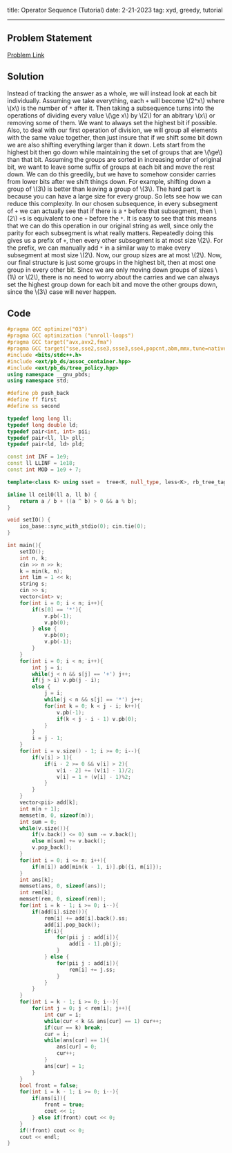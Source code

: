 title: Operator Sequence (Tutorial)
date: 2-21-2023
tag: xyd, greedy, tutorial

---

## Problem Statement

[Problem Link](https://contest.xinyoudui.com/contest/58/problem/248)

## Solution

Instead of tracking the answer as a whole, we will instead look at each bit individually. Assuming we take everything, each `+` will become \\(2^x\\) where \\(x\\) is the number of `*` after it. Then taking a subsequence turns into the operations of dividing every value \\(\\ge x\\) by \\(2\\) for an abitrary \\(x\\) or removing some of them. We want to always set the highest bit if possible. Also, to deal with our first operation of division, we will group all elements with the same value together, then just insure that if we shift some bit down we are also shifting everything larger than it down. Lets start from the highest bit then go down while maintaining the set of groups that are \\(\\ge\\) than that bit. Assuming the groups are sorted in increasing order of original bit, we want to leave some suffix of groups at each bit and move the rest down. We can do this greedily, but we have to somehow consider carries from lower bits after we shift things down. For example, shifting down a group of \\(3\\) is better than leaving a group of \\(3\\). The hard part is because you can have a large size for every group. So lets see how we can reduce this complexity. In our chosen subsequence, in every subsegment of `+` we can actually see that if there is a `*` before that subsegment, then \\(2\\) `+`s is equivalent to one `+` before the `*`. It is easy to see that this means that we can do this operation in our original string as well, since only the parity for each subsegment is what really matters. Repeatedly doing this gives us a prefix of `+`, then every other subsegment is at most size \\(2\\). For the prefix, we can manually add `*` in a similar way to make every subsegment at most size \\(2\\). Now, our group sizes are at most \\(2\\). Now, our final structure is just some groups in the highest bit, then at most one group in every other bit. Since we are only moving down groups of sizes \\(1\\) or \\(2\\), there is no need to worry about the carries and we can always set the highest group down for each bit and move the other groups down, since the \\(3\\) case will never happen.

## Code

```c++
#pragma GCC optimize("O3")
#pragma GCC optimization ("unroll-loops")
#pragma GCC target("avx,avx2,fma")
#pragma GCC target("sse,sse2,sse3,ssse3,sse4,popcnt,abm,mmx,tune=native")
#include <bits/stdc++.h>
#include <ext/pb_ds/assoc_container.hpp>
#include <ext/pb_ds/tree_policy.hpp>
using namespace __gnu_pbds;
using namespace std;

#define pb push_back
#define ff first
#define ss second

typedef long long ll;
typedef long double ld;
typedef pair<int, int> pii;
typedef pair<ll, ll> pll;
typedef pair<ld, ld> pld;

const int INF = 1e9;
const ll LLINF = 1e18;
const int MOD = 1e9 + 7;

template<class K> using sset =  tree<K, null_type, less<K>, rb_tree_tag, tree_order_statistics_node_update>;

inline ll ceil0(ll a, ll b) {
    return a / b + ((a ^ b) > 0 && a % b);
}

void setIO() {
    ios_base::sync_with_stdio(0); cin.tie(0);
}

int main(){
    setIO();
    int n, k;
    cin >> n >> k;
    k = min(k, n);
    int lim = 1 << k;
    string s;
    cin >> s; 
    vector<int> v;
    for(int i = 0; i < n; i++){
        if(s[0] == '*'){
            v.pb(-1);
            v.pb(0);
        } else {
            v.pb(0);
            v.pb(-1);
        }
    }
    for(int i = 0; i < n; i++){
        int j = i;
        while(j < n && s[j] == '+') j++;
        if(j > i) v.pb(j - i);
        else {
            j = i;
            while(j < n && s[j] == '*') j++;
            for(int k = 0; k < j - i; k++){
                v.pb(-1);
                if(k < j - i - 1) v.pb(0);
            }
        }
        i = j - 1;
    }
    for(int i = v.size() - 1; i >= 0; i--){
        if(v[i] > 1){
            if(i - 2 >= 0 && v[i] > 2){
                v[i - 2] += (v[i] - 1)/2;
                v[i] = 1 + (v[i] - 1)%2;
            }
        }
    }
    vector<pii> add[k];
    int m[n + 1];
    memset(m, 0, sizeof(m));
    int sum = 0;
    while(v.size()){
        if(v.back() <= 0) sum -= v.back();
        else m[sum] += v.back();
        v.pop_back();
    }   
    for(int i = 0; i <= n; i++){
        if(m[i]) add[min(k - 1, i)].pb({i, m[i]});
    }
    int ans[k];
    memset(ans, 0, sizeof(ans));
    int rem[k];
    memset(rem, 0, sizeof(rem));
    for(int i = k - 1; i >= 0; i--){
        if(add[i].size()){
            rem[i] += add[i].back().ss;
            add[i].pop_back();
            if(i){
                for(pii j : add[i]){
                    add[i - 1].pb(j);
                }
            } else {
                for(pii j : add[i]){
                    rem[i] += j.ss;
                }
            }
        }
    }
    for(int i = k - 1; i >= 0; i--){
        for(int j = 0; j < rem[i]; j++){
            int cur = i;
            while(cur < k && ans[cur] == 1) cur++;
            if(cur == k) break;
            cur = i;
            while(ans[cur] == 1){
                ans[cur] = 0;
                cur++;
            }
            ans[cur] = 1;
        }
    }
    bool front = false;
    for(int i = k - 1; i >= 0; i--){
        if(ans[i]){
            front = true;
            cout << 1;
        } else if(front) cout << 0;
    }
    if(!front) cout << 0;
    cout << endl;
}
```